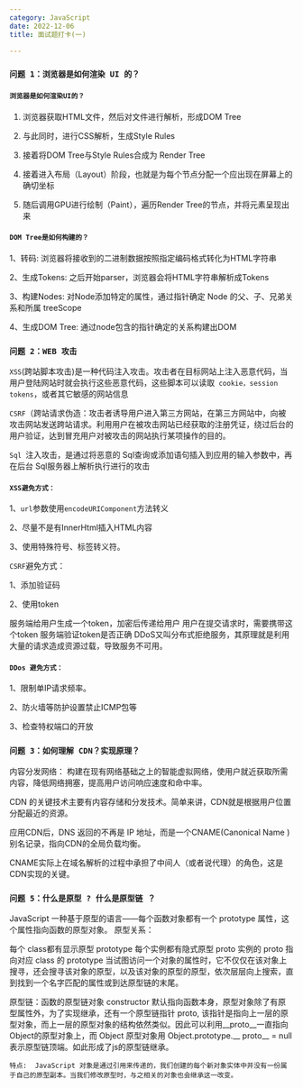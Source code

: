 ```yaml
---
category: JavaScript
date: 2022-12-06
title: 面试题打卡(一)

---
```

### `问题 1：浏览器是如何渲染 UI 的？`
#### `浏览器是如何渲染UI的？`
1. 浏览器获取HTML文件，然后对文件进行解析，形成DOM Tree

2. 与此同时，进行CSS解析，生成Style Rules

3. 接着将DOM Tree与Style Rules合成为 Render Tree

4. 接着进入布局（Layout）阶段，也就是为每个节点分配一个应出现在屏幕上的确切坐标

5. 随后调用GPU进行绘制（Paint），遍历Render Tree的节点，并将元素呈现出来
#### `DOM Tree是如何构建的？`
1、转码: 浏览器将接收到的二进制数据按照指定编码格式转化为HTML字符串

2、生成Tokens: 之后开始parser，浏览器会将HTML字符串解析成Tokens

3、构建Nodes: 对Node添加特定的属性，通过指针确定 Node 的父、子、兄弟关系和所属 treeScope

4、生成DOM Tree: 通过node包含的指针确定的关系构建出DOM
### `问题 2：WEB 攻击`
`XSS`(跨站脚本攻击)是一种代码注入攻击。攻击者在目标网站上注入恶意代码，当用户登陆网站时就会执行这些恶意代码，这些脚本可以读取` cookie，session tokens`，或者其它敏感的网站信息

`CSRF`（跨站请求伪造：攻击者诱导用户进入第三方网站，在第三方网站中，向被攻击网站发送跨站请求。利用用户在被攻击网站已经获取的注册凭证，绕过后台的用户验证，达到冒充用户对被攻击的网站执行某项操作的目的。

`Sql `注入攻击，是通过将恶意的 Sql查询或添加语句插入到应用的输入参数中，再在后台 Sql服务器上解析执行进行的攻击

#### `XSS避免方式：`

1、`url`参数使用`encodeURIComponent`方法转义

2、尽量不是有InnerHtml插入HTML内容

3、使用特殊符号、标签转义符。

`CSRF`避免方式：

1、添加验证码

2、使用token

服务端给用户生成一个token，加密后传递给用户
用户在提交请求时，需要携带这个token
服务端验证token是否正确
DDoS又叫分布式拒绝服务，其原理就是利用大量的请求造成资源过载，导致服务不可用。

#### `DDos 避免方式：`

1、限制单IP请求频率。

2、防火墙等防护设置禁止ICMP包等

3、检查特权端口的开放
### `问题 3：如何理解 CDN？实现原理？`
内容分发网络：
构建在现有网络基础之上的智能虚拟网络，使用户就近获取所需内容，降低网络拥塞，提高用户访问响应速度和命中率。

CDN 的关键技术主要有内容存储和分发技术。简单来讲，CDN就是根据用户位置分配最近的资源。

应用CDN后，DNS 返回的不再是 IP 地址，而是一个CNAME(Canonical Name ) 别名记录，指向CDN的全局负载均衡。

CNAME实际上在域名解析的过程中承担了中间人（或者说代理）的角色，这是CDN实现的关键。
### `问题 5：什么是原型 ? 什么是原型链 ？`
JavaScript 一种基于原型的语言——每个函数对象都有一个 prototype 属性，这个属性指向函数的原型对象。
原型关系：

每个 class都有显示原型 prototype
每个实例都有隐式原型 proto
实例的 proto 指向对应 class 的 prototype
当试图访问一个对象的属性时，它不仅仅在该对象上搜寻，还会搜寻该对象的原型，以及该对象的原型的原型，依次层层向上搜索，直到找到一个名字匹配的属性或到达原型链的末尾。

原型链：函数的原型链对象 constructor 默认指向函数本身，原型对象除了有原型属性外，为了实现继承，还有一个原型链指针 proto, 该指针是指向上一层的原型对象，而上一层的原型对象的结构依然类似。因此可以利用__proto__一直指向Object的原型对象上，而 Object 原型对象用 Object.prototype.__ proto__ = null 表示原型链顶端。如此形成了js的原型链继承。


`特点:  JavaScript 对象是通过引用来传递的，我们创建的每个新对象实体中并没有一份属于自己的原型副本。当我们修改原型时，与之相关的对象也会继承这一改变。`
